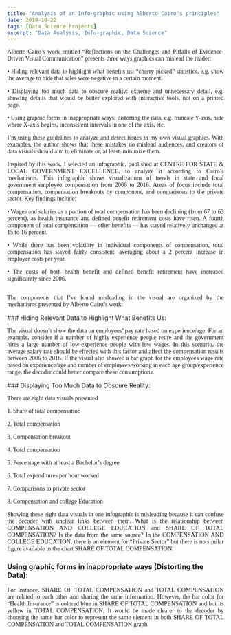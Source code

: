 ```yaml
---
title: "Analysis of an Info-graphic using Alberto Cairo's principles"
date: 2019-10-22
tags: [Data Science Projects]
excerpt: "Data Analysis, Info-graphic, Data Science"
---
```

<p style="text-align: justify;font-family: none;">Alberto Cairo’s work entitled “Reflections on the Challenges and Pitfalls of Evidence-Driven Visual Communication” presents three ways graphics can mislead the reader:</p>
<p style="text-align: justify;font-family: none;">•	Hiding relevant data to highlight what benefits us: “cherry-picked” statistics, e.g. show the average to hide that sales were negative in a certain moment.</p>
<p style="text-align: justify;font-family: none;">•	Displaying too much data to obscure reality: extreme and unnecessary detail, e.g. showing details that would be better explored with interactive tools, not on a printed page.</p>
<p style="text-align: justify;font-family: none;">•	Using graphic forms in inappropriate ways: distorting the data, e.g. truncate Y-axis, hide where X-axis begins, inconsistent intervals in one of the axis, etc.</p>
<p style="text-align: justify;font-family: none;">I’m using these guidelines to analyze and detect issues in my own visual graphics. With examples, the author shows that these mistakes do mislead audiences, and creators of data visuals should aim to eliminate or, at least, minimize them.</p>
<p style="text-align: justify;font-family: none;">Inspired by this work, I selected an infographic, published at CENTRE FOR STATE & LOCAL GOVERNMENT EXCELLENCE, to analyze it according to Cairo’s mechanisms. This infographic shows visualizations of trends in state and local government employee compensation from 2006 to 2016. Areas of focus include total compensation, compensation breakouts by component, and comparisons to the private sector. Key findings include:</p>
<p style="text-align: justify;font-family: none;">•	Wages and salaries as a portion of total compensation has been declining (from 67 to 63 percent), as health insurance and defined benefit retirement costs have risen. A fourth component of total compensation — other benefits — has stayed relatively unchanged at 15 to 16 percent.</p>
<p style="text-align: justify;font-family: none;">•	While there has been volatility in individual components of compensation, total compensation has stayed fairly consistent, averaging about a 2 percent increase in employer costs per year.</p>
<p style="text-align: justify;font-family: none;">•	The costs of both health benefit and defined benefit retirement have increased significantly since 2006.</p>
<img src="{{site.url}}{{site.baseurl}}/images/InfoGraphic.jpg" alt=""> 
<p style="text-align: justify;font-family: none;">The components that I’ve found misleading in the visual are organized by the mechanisms presented by Alberto Cairo’s work:</p>
### Hiding Relevant Data to Highlight What Benefits Us:
<p style="text-align: justify;font-family: none;">The visual doesn’t show the data on employees’ pay rate based on experience/age. For an example, consider if a number of highly experience people retire and the government hires a large number of low-experience people with low wages. In this scenario, the average salary rate should be effected with this factor and affect the compensation results between 2006 to 2016. If the visual also showed a bar graph for the employees wage rate based on experience/age and number of employees working in each age group/experience range, the decoder could better compare these consumptions.</p>
### Displaying Too Much Data to Obscure Reality:
<p style="text-align: justify;font-family: none;">There are eight data visuals presented</p>
<p style="text-align: justify;font-family: none;">1.	Share of total compensation</p>
<p style="text-align: justify;font-family: none;">2.	Total compensation</p>
<p style="text-align: justify;font-family: none;">3.	Compensation breakout</p>
<p style="text-align: justify;font-family: none;">4.	Total compensation</p>
<p style="text-align: justify;font-family: none;">5.	Percentage with at least a Bachelor’s degree</p>
<p style="text-align: justify;font-family: none;">6.	Total expenditures per hour worked</p>
<p style="text-align: justify;font-family: none;">7.	Comparisons to private sector</p>
<p style="text-align: justify;font-family: none;">8.	Compensation and college Education</p>
<p style="text-align: justify;font-family: none;">Showing these eight data visuals in one infographic is misleading because it can confuse the decoder with unclear links between them. What is the relationship between COMPENSATION AND COLLEGE EDUCATION and SHARE OF TOTAL COMPENSATION? Is the data from the same source? In the COMPENSATION AND COLLEGE EDUCATION, there is an element for “Private Sector” but there is no similar figure available in the chart SHARE OF TOTAL COMPENSATION.</p>

### Using graphic forms in inappropriate ways (Distorting the Data):
<p style="text-align: justify;font-family: none;">For instance, SHARE OF TOTAL COMPENSATION and TOTAL COMPENSATION are related to each other and sharing the same information. However, the bar color for “Health Insurance” is  colored blue in SHARE OF TOTAL COMPENSATION and but its yellow in TOTAL COMPENSATION. It would be made clearer to the decoder by choosing the same bar color to represent the same element in both SHARE OF TOTAL COMPENSATION and TOTAL COMPENSATION graph.</p>
